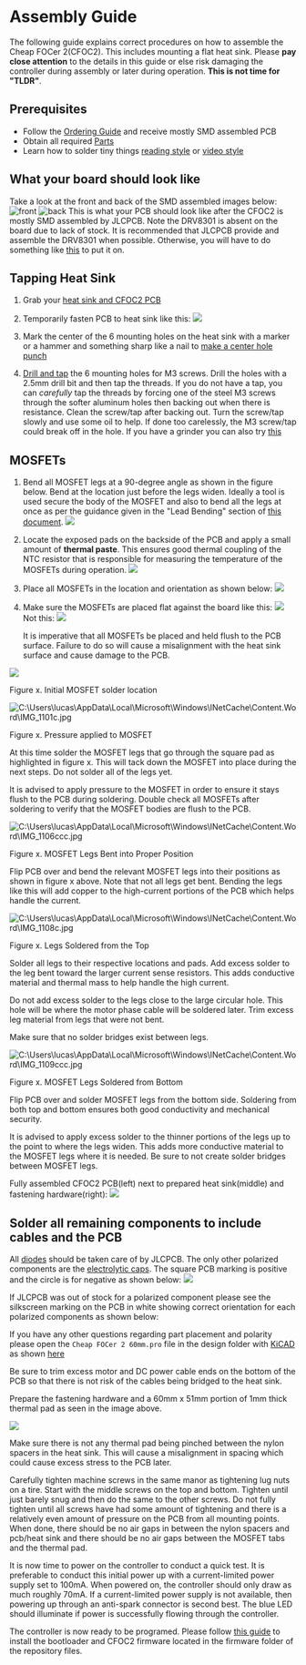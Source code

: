 # Assembly Guide

The following guide explains correct procedures on how to assemble the Cheap FOCer 2(CFOC2).  This includes mounting a flat heat sink. Please **pay close attention** to the details in this guide or else risk damaging the controller during assembly or later during operation. **This is not time for "TLDR"**.

## Prerequisites

* Follow the [Ordering Guide](../orderingGuide) and receive mostly SMD assembled PCB
* Obtain all required [Parts](partsList.md)
* Learn how to solder tiny things [reading style](https://www.overclockers.com/how-to-solder-tiny-things/)
or [video style](https://youtu.be/b9FC9fAlfQE)

## What your board should look like

Take a look at the front and back of the SMD assembled images below:
![front](images/smdFront.jpeg) ![back](images/smdBack.jpeg)
 This is what your PCB should look like after the CFOC2 is mostly SMD assembled by JLCPCB.  Note the DRV8301 is absent on the board due to lack of stock. It is recommended that JLCPCB provide and assemble the DRV8301 when possible.  Otherwise, you will have to do something like [this](https://youtu.be/k5N07ByY6Hc?t=399) to put it on.

## Tapping Heat Sink

1. Grab your [heat sink and CFOC2 PCB](images/heatSinkAndPCB.jpeg)

1. Temporarily fasten PCB to heat sink like this:
    ![](images/heatSinkTappedToPCB.jpeg)

1. Mark the center of the 6 mounting holes on the heat sink with a marker or a hammer and something sharp like a nail to [make a center hole punch](https://www.youtube.com/watch?v=r5vngxToqi4)
1. [Drill and tap](https://www.youtube.com/watch?v=LuqliWT1k5A) the 6 mounting holes for M3 screws. Drill the holes with a 2.5mm drill bit and then tap the threads. If you do not have a tap, you can *carefully* tap the threads by forcing one of the steel M3 screws through the softer aluminum holes then backing out when there is resistance. Clean the screw/tap after backing out.  Turn the screw/tap slowly and use some oil to help. If done too carelessly, the M3 screw/tap could break off in the hole.  If you have a grinder you can also try [this](https://www.youtube.com/watch?v=7Ewu6VOrgU8)

## MOSFETs

1. Bend all MOSFET legs at a 90-degree angle as shown in the figure below. Bend at the location just before the legs widen. Ideally a tool is used secure the body of the MOSFET and also to bend all the legs at once as per the guidance given in the "Lead Bending" section of [this document](http://www.aosmd.com/res/application_notes/package/AN101_TO220_Guidelines.pdf).
    ![](images/bentFet.jpeg)

1. Locate the exposed pads on the backside of the PCB and apply a small amount of **thermal paste**. This ensures good thermal coupling of the NTC resistor that is responsible for measuring the temperature of the MOSFETs during operation.
    ![](images/thermalPaste.jpeg)

1. Place all MOSFETs in the location and orientation as shown below:
    ![](images/fetPosition.jpeg)

1. Make sure the MOSFETs are placed flat against the board like this:
    ![](./images/image8.jpeg)
    Not this:
    ![](./images/image9.jpeg)

    It is imperative that all MOSFETs be placed and held flush to the PCB surface. Failure to do so will cause a misalignment with the heat sink surface and cause damage to the PCB.

![](./images/image10.jpeg)

Figure x. Initial MOSFET solder location

![C:\\Users\\lucas\\AppData\\Local\\Microsoft\\Windows\\INetCache\\Content.Word\\IMG\_1101c.jpg](./images/image11.jpeg)

Figure x. Pressure applied to MOSFET

At this time solder the MOSFET legs that go through the square pad as highlighted in figure x. This will tack down the MOSFET into place during the next steps. Do not solder all of the legs yet.

It is advised to apply pressure to the MOSFET in order to ensure it stays flush to the PCB during soldering. Double check all MOSFETs after soldering to verify that the MOSFET bodies are flush to the PCB.

![C:\\Users\\lucas\\AppData\\Local\\Microsoft\\Windows\\INetCache\\Content.Word\\IMG\_1106ccc.jpg](./images/image12.jpeg)

Figure x. MOSFET Legs Bent into Proper Position

Flip PCB over and bend the relevant MOSFET legs into their positions as shown in figure x above. Note that not all legs get bent. Bending the legs like this will add copper to the high-current portions of the PCB which helps handle the current.

![C:\\Users\\lucas\\AppData\\Local\\Microsoft\\Windows\\INetCache\\Content.Word\\IMG\_1108c.jpg](./images/image13.jpeg)

Figure x. Legs Soldered from the Top

Solder all legs to their respective locations and pads. Add excess solder to the leg bent toward the larger current sense resistors. This adds conductive material and thermal mass to help handle the high current.

Do not add excess solder to the legs close to the large circular hole. This hole will be where the motor phase cable will be soldered later. Trim excess leg material from legs that were not bent.

Make sure that no solder bridges exist between legs.

![C:\\Users\\lucas\\AppData\\Local\\Microsoft\\Windows\\INetCache\\Content.Word\\IMG\_1109ccc.jpg](./images/image14.jpeg)

Figure x. MOSFET Legs Soldered from Bottom

Flip PCB over and solder MOSFET legs from the bottom side. Soldering from both top and bottom ensures both good conductivity and mechanical security.

It is advised to apply excess solder to the thinner portions of the legs up to the point to where the legs widen. This adds more conductive material to the MOSFET legs where it is needed. Be sure to not create solder bridges between MOSFET legs.

Fully assembled CFOC2 PCB(left) next to prepared heat sink(middle) and fastening hardware(right):
![](./images/image15.jpeg)

## Solder all remaining components to include cables and the PCB

All [diodes](./images/diodPol.png) should be taken care of by JLCPCB. The only other polarized components are the [electrolytic caps](images/capPol.jpg). The square PCB marking is positive and the circle is for negative as shown below:
![](images/capPolPositionOnPCB.png)

If JLCPCB was out of stock for a polarized component please see the silkscreen marking on the PCB in white showing correct orientation for each polarized components as shown below:
![]()

If you have any other questions regarding part placement and polarity please open the `Cheap FOCer 2 60mm.pro` file in the design folder with [KiCAD](https://www.kicad-pcb.org/) as shown [here](./images/kiCad.gif)

Be sure to trim excess motor and DC power cable ends on the bottom of the PCB so that there is not risk of the cables being bridged to the heat sink.

Prepare the fastening hardware and a 60mm x 51mm portion of 1mm thick thermal pad as seen in the image above.

![](./images/image16.jpeg)

Make sure there is not any thermal pad being pinched between the nylon spacers in the heat sink. This will cause a misalignment in spacing which could cause excess stress to the PCB later.

Carefully tighten machine screws in the same manor as tightening lug nuts on a tire. Start with the middle screws on the top and bottom. Tighten until just barely snug and then do the same to the other screws. Do not fully tighten until all screws have had some amount of tightening and there is a relatively even amount of pressure on the PCB from all mounting points. When done, there should be no air gaps in between the nylon spacers and pcb/heat sink and there should be no air gaps between the MOSFET tabs and the thermal pad.

It is now time to power on the controller to conduct a quick test. It is preferable to conduct this initial power up with a current-limited power supply set to 100mA. When powered on, the controller should only draw as much roughly 70mA. If a current-limited power supply is not available, then powering up through an anti-spark connector is second best. The blue LED should illuminate if power is successfully flowing through the controller.

The controller is now ready to be programed. Please follow [this guide](https://electric-skateboard.builders/t/vesc-boot-loader-installation-tutorial/32103?source_topic_id=52813) to install the bootloader and CFOC2 firmware located in the firmware folder of the repository files.
